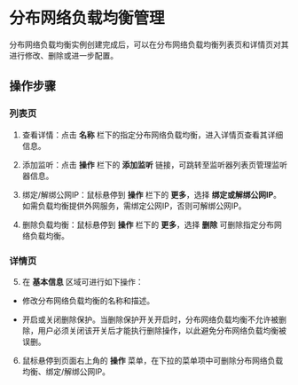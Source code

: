 # 分布网络负载均衡管理

分布网络负载均衡实例创建完成后，可以在分布网络负载均衡列表页和详情页对其进行修改、删除或进一步配置。

## 操作步骤
### 列表页
 1. 查看详情：点击 **名称** 栏下的指定分布网络负载均衡，进入详情页查看其详细信息。
 
 2. 添加监听：点击 **操作** 栏下的 **添加监听** 链接，可跳转至监听器列表页管理监听器信息。
 
 3. 绑定/解绑公网IP：鼠标悬停到 **操作** 栏下的 **更多**，选择 **绑定或解绑公网IP**。如需负载均衡提供外网服务，需绑定公网IP，否则可解绑公网IP。
 
 4. 删除负载均衡：鼠标悬停到 **操作** 栏下的 **更多**，选择 **删除** 可删除指定分布网络负载均衡。
 
### 详情页
 
 5. 在 **基本信息**  区域可进行如下操作：
 
- 修改分布网络负载均衡的名称和描述。

- 开启或关闭删除保护。当删除保护开关开启时，分布网络负载均衡不允许被删除，用户必须关闭该开关后才能执行删除操作，以此避免分布网络负载均衡被误删。

 6. 鼠标悬停到页面右上角的 **操作** 菜单，在下拉的菜单项中可删除分布网络负载均衡、绑定/解绑公网IP。

